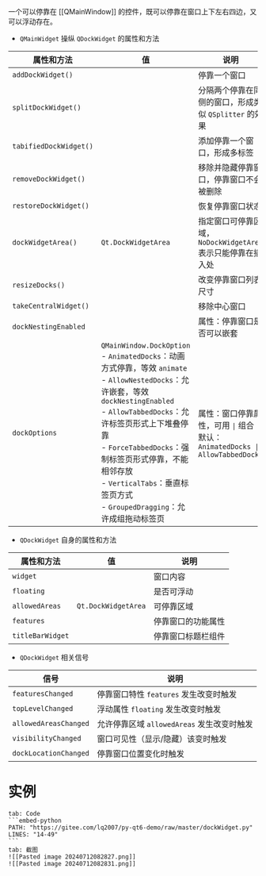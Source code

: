 一个可以停靠在 [[QMainWindow]] 的控件，既可以停靠在窗口上下左右四边，又可以浮动存在。

* `QMainWidget` 操纵 `QDockWidget` 的属性和方法

| 属性和方法                  | 值                                                                                                                                                                                                                                                                              | 说明                                                               |
| ---------------------- | ------------------------------------------------------------------------------------------------------------------------------------------------------------------------------------------------------------------------------------------------------------------------------ | ---------------------------------------------------------------- |
| `addDockWidget()`      |                                                                                                                                                                                                                                                                                | 停靠一个窗口                                                           |
| `splitDockWidget()`    |                                                                                                                                                                                                                                                                                | 分隔两个停靠在同侧的窗口，形成类似 `QSplitter` 的效果                                |
| `tabifiedDockWidget()` |                                                                                                                                                                                                                                                                                | 添加停靠一个窗口，形成多标签                                                   |
| `removeDockWidget()`   |                                                                                                                                                                                                                                                                                | 移除并隐藏停靠窗口，停靠窗口不会被删除                                              |
| `restoreDockWidget()`  |                                                                                                                                                                                                                                                                                | 恢复停靠窗口状态                                                         |
| `dockWidgetArea()`     | `Qt.DockWidgetArea`                                                                                                                                                                                                                                                            | 指定窗口可停靠区域，`NoDockWidgetArea` 表示只能停靠在插入处                          |
| `resizeDocks()`        |                                                                                                                                                                                                                                                                                | 改变停靠窗口列表尺寸                                                       |
| `takeCentralWidget()`  |                                                                                                                                                                                                                                                                                | 移除中心窗口                                                           |
| `dockNestingEnabled`   |                                                                                                                                                                                                                                                                                | 属性：停靠窗口是否可以嵌套                                                    |
| `dockOptions`          | `QMainWindow.DockOption`<br />- `AnimatedDocks`：动画方式停靠，等效 `animate`<br />- `AllowNestedDocks`：允许嵌套，等效 `dockNestingEnabled`<br />- `AllowTabbedDocks`：允许标签页形式上下堆叠停靠<br />- `ForceTabbedDocks`：强制标签页形式停靠，不能相邻存放<br />- `VerticalTabs`：垂直标签页方式<br />- `GroupedDragging`：允许成组拖动标签页 | 属性：窗口停靠属性，可用 `\|` 组合<br />默认：`AnimatedDocks \| AllowTabbedDocks` |
* `QDockWidget` 自身的属性和方法

| 属性和方法            | 值                   | 说明        |
| ---------------- | ------------------- | --------- |
| `widget`         |                     | 窗口内容      |
| `floating`       |                     | 是否可浮动     |
| `allowedAreas`   | `Qt.DockWidgetArea` | 可停靠区域     |
| `features`       |                     | 停靠窗口的功能属性 |
| `titleBarWidget` |                     | 停靠窗口标题栏组件 |
* `QDockWidget` 相关信号

| 信号                    | 说明                            |
| --------------------- | ----------------------------- |
| `featuresChanged`     | 停靠窗口特性 `features` 发生改变时触发     |
| `topLevelChanged`     | 浮动属性 `floating` 发生改变时触发       |
| `allowedAreasChanged` | 允许停靠区域 `allowedAreas` 发生改变时触发 |
| `visibilityChanged`   | 窗口可见性（显示/隐藏）该变时触发             |
| `dockLocationChanged` | 停靠窗口位置变化时触发                   |
# 实例

````tabs
tab: Code
```embed-python
PATH: "https://gitee.com/lq2007/py-qt6-demo/raw/master/dockWidget.py"
LINES: "14-49"
```
tab: 截图
![[Pasted image 20240712082827.png]]
![[Pasted image 20240712082831.png]]
````


